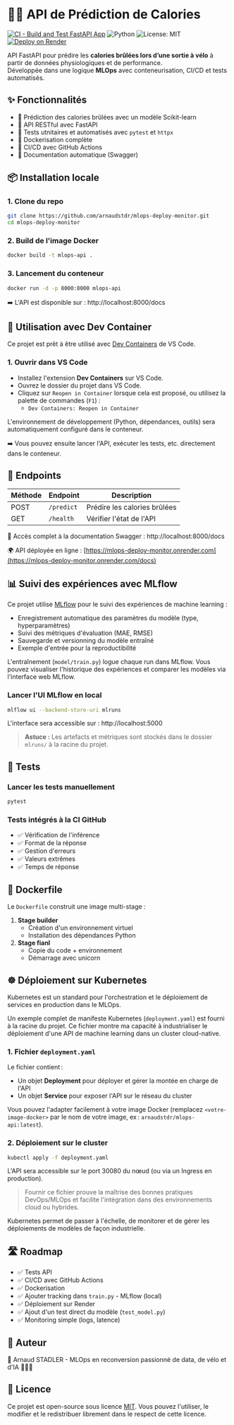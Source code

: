 # 🚴‍♂️ API de Prédiction de Calories

[![CI - Build and Test FastAPI App](https://github.com/arnaudstdr/mlops-deploy-monitor/actions/workflows/deploy.yml/badge.svg)](https://github.com/arnaudstdr/mlops-deploy-monitor/actions/workflows/deploy.yml)
![Python](https://img.shields.io/badge/python-3.9%2B-blue.svg)
![License: MIT](https://img.shields.io/badge/License-MIT-yellow.svg)
[![Deploy on Render](https://render.com/images/deploy-to-render-button.svg)](https://render.com/deploy)


API FastAPI pour prédire les **calories brûlées lors d’une sortie à vélo** à partir de données physiologiques et de performance.  
Développée dans une logique **MLOps** avec conteneurisation, CI/CD et tests automatisés.

## ✨ Fonctionnalités

- 🔮 Prédiction des calories brûlées avec un modèle Scikit-learn
- 🚀 API RESTful avec FastAPI
- 🧪 Tests utnitaires et automatisés avec `pytest` et `httpx`
- 🐳 Dockerisation complète
- 🔁 CI/CD avec GitHub Actions
- 📜 Documentation automatique (Swagger)

## 📦 Installation locale

### 1. Clone du repo
```bash
git clone https://github.com/arnaudstdr/mlops-deploy-monitor.git
cd mlops-deploy-monitor
```

### 2. Build de l'image Docker
```bash
docker build -t mlops-api .
```

### 3. Lancement du conteneur
```bash
docker run -d -p 8000:8000 mlops-api
```
➡️ L'API est disponible sur : http://localhost:8000/docs

## 🐳 Utilisation avec Dev Container

Ce projet est prêt à être utilisé avec [Dev Containers](https://containers.dev/) de VS Code.

### 1. Ouvrir dans VS Code
- Installez l'extension **Dev Containers** sur VS Code.
- Ouvrez le dossier du projet dans VS Code.
- Cliquez sur `Reopen in Container` lorsque cela est proposé, ou utilisez la palette de commandes (`F1`) :
  - `Dev Containers: Reopen in Container`

L'environnement de développement (Python, dépendances, outils) sera automatiquement configuré dans le conteneur.

➡️ Vous pouvez ensuite lancer l'API, exécuter les tests, etc. directement dans le conteneur.

## 🔌 Endpoints
| Méthode | Endpoint   | Description                  |
|---------|------------|------------------------------|
| POST    | `/predict` | Prédire les calories brûlées |
| GET     | `/health`  | Vérifier l'état de l'API     |

📘 Accès complet à la documentation Swagger : http://localhost:8000/docs

🌍 API déployée en ligne : [https://mlops-deploy-monitor.onrender.com](https://mlops-deploy-monitor.onrender.com/docs)

## 📊 Suivi des expériences avec MLflow

Ce projet utilise [MLflow](https://mlflow.org/) pour le suivi des expériences de machine learning :
- Enregistrement automatique des paramètres du modèle (type, hyperparamètres)
- Suivi des métriques d'évaluation (MAE, RMSE)
- Sauvegarde et versionning du modèle entraîné
- Exemple d'entrée pour la reproductibilité

L'entraînement (`model/train.py`) logue chaque run dans MLflow. Vous pouvez visualiser l'historique des expériences et comparer les modèles via l'interface web MLflow.

### Lancer l'UI MLflow en local
```bash
mlflow ui --backend-store-uri mlruns
```
L'interface sera accessible sur : http://localhost:5000

> **Astuce :** Les artefacts et métriques sont stockés dans le dossier `mlruns/` à la racine du projet.

## 🧪 Tests

### Lancer les tests manuellement
```bash
pytest
```

### Tests intégrés à la CI GitHub
- ✅ Vérification de l'inférence
- ✅ Format de la réponse
- ✅ Gestion d'erreurs
- ✅ Valeurs extrêmes
- ✅ Temps de réponse

## 🐳 Dockerfile
Le `Dockerfile` construit une image multi-stage :
1. **Stage builder**
   - Création d'un environnement virtuel
   - Installation des dépendances Python
2. **Stage fianl**
   - Copie du code + environnement
   - Démarrage avec unicorn

## ☸️ Déploiement sur Kubernetes

Kubernetes est un standard pour l'orchestration et le déploiement de services en production dans le MLOps.

Un exemple complet de manifeste Kubernetes (`deployment.yaml`) est fourni à la racine du projet. Ce fichier montre ma capacité à industrialiser le déploiement d'une API de machine learning dans un cluster cloud-native.

### 1. Fichier `deployment.yaml`
Le fichier contient :
- Un objet **Deployment** pour déployer et gérer la montée en charge de l'API
- Un objet **Service** pour exposer l'API sur le réseau du cluster

Vous pouvez l'adapter facilement à votre image Docker (remplacez `<votre-image-docker>` par le nom de votre image, ex : `arnaudstdr/mlops-api:latest`).

### 2. Déploiement sur le cluster
```bash
kubectl apply -f deployment.yaml
```
L'API sera accessible sur le port 30080 du nœud (ou via un Ingress en production).

> Fournir ce fichier prouve la maîtrise des bonnes pratiques DevOps/MLOps et facilite l'intégration dans des environnements cloud ou hybrides.

Kubernetes permet de passer à l'échelle, de monitorer et de gérer les déploiements de modèles de façon industrielle.

## 🛣️ Roadmap
- ✅ Tests API
- ✅ CI/CD avec GitHub Actions
- ✅ Dockerisation
- ✅ Ajouter tracking dans `train.py` - MLflow (local)
- ✅ Déploiement sur Render
- ✅ Ajout d'un test direct du modèle (`test_model.py`)
- ✅ Monitoring simple (logs, latence)

## 🧠 Auteur
👤 Arnaud STADLER - MLOps en reconversion passionné de data, de vélo et d'IA 🚴‍♂️🧠

## 📄 Licence
Ce projet est open-source sous licence [MIT](LICENSE). Vous pouvez l'utiliser, le modifier et le redistribuer librement dans le respect de cette licence.
